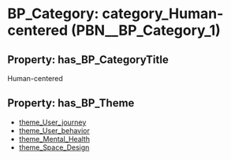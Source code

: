 # BP_Category: __category_Human-centered__ (PBN__BP_Category_1)

## Property: has_BP_CategoryTitle

Human-centered

## Property: has_BP_Theme

* [theme_User_journey](../BP/PBN__BP_Theme_3)
* [theme_User_behavior](../BP/PBN__BP_Theme_4)
* [theme_Mental_Health](../BP/PBN__BP_Theme_5)
* [theme_Space_Design](../BP/PBN__BP_Theme_6)

